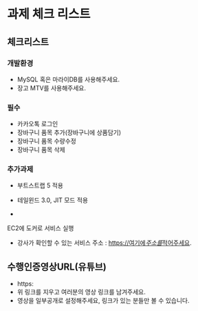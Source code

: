 # 과제 체크 리스트

## 체크리스트

### 개발환경

- MySQL 혹은 마라이DB를 사용해주세요.
- 장고 MTV를 사용해주세요.

### 필수

-  카카오톡 로그인
-  장바구니 품목 추가(장바구니에 상품담기)
-  장바구니 품목 수량수정
-  장바구니 품목 삭제

### 추가과제

-  부트스트랩 5 적용

-  테일윈드 3.0, JIT 모드 적용

-  

  EC2에 도커로 서비스 실행

  - 강사가 확인할 수 있는 서비스 주소 : [https://여기에*주소를*적어주세요](https://xn--**-2c8we57di3p4xas84amjaomy2fmuiuseha/).

## 수행인증영상URL(유튜브)

- https:
- 위 링크를 지우고 여러분의 영상 링크를 남겨주세요.
- 영상을 일부공개로 설정해주세요, 링크가 있는 분들만 볼 수 있습니다.
